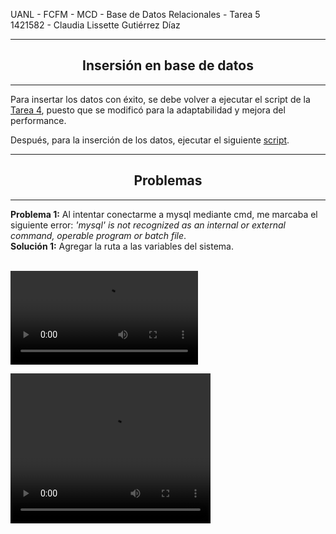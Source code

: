 <p>UANL - FCFM - MCD - Base de Datos Relacionales - Tarea 5<br>
1421582 - Claudia Lissette Gutiérrez Díaz</p>

---
<h2 style="text-align: center;">Insersión en base de datos</h2>

---
Para insertar los datos con éxito, se debe volver a ejecutar el script de la [Tarea 4](/Tareas/Tarea%204%20BD%20Customer%20Service.sql), puesto que se modificó para la adaptabilidad y mejora del performance.

Después, para la inserción de los datos, ejecutar el siguiente [script](/Tareas/Tarea%205/Tarea%205%20BD%20Customer%20Service.sql).

---
<h2 style="text-align: center;">Problemas</h2>

---
**Problema 1:** Al intentar conectarme a mysql mediante cmd, me marcaba el siguiente error: *'mysql' is not recognized as an internal or external command, operable program or batch file*. <br>
**Solución 1:** Agregar la ruta a las variables del sistema.<br><br>

![Video](/Tareas/Tarea%205/Videos/Not_Recognize.mp4)

<video width="320" height="240" controls>
  <source src="/Videos/Not_Recognize.mp4" type="video/mp4">
</video>
